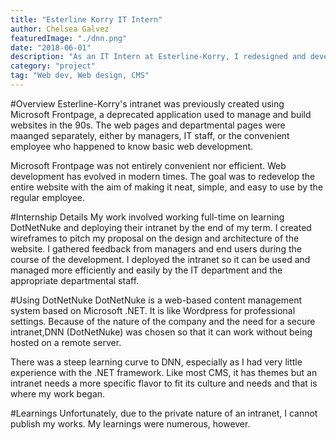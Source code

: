 ```yaml
---
title: "Esterline Korry IT Intern"
author: Chelsea Galvez
featuredImage: "./dnn.png"
date: "2018-06-01"
description: "As an IT Intern at Esterline-Korry, I redesigned and developed their company intranet using DotNetNuke."
category: "project"
tag: "Web dev, Web design, CMS"
---
```


#Overview
Esterline-Korry's intranet was previously created using Microsoft Frontpage, a deprecated application used to manage and build websites in the 90s. The web pages and departmental pages were maanged separately, either by managers, IT staff, or the convenient employee who happened to know basic web development.

Microsoft Frontpage was not entirely convenient nor efficient. Web development has evolved in modern times. The goal was to redevelop the entire website with the aim of making it neat, simple, and easy to use by the regular employee.

#Internship Details
My work involved working full-time on learning DotNetNuke and deploying their intranet by the end of my term. I created wireframes to pitch my proposal on the design and architecture of the website. I gathered feedback from managers and end users during the course of the development. I deployed the intranet so it can be used and managed more efficiently and easily by the IT department and the appropriate departmental staff.

#Using DotNetNuke
DotNetNuke is a web-based content management system based on Microsoft .NET. It is like Wordpress for professional settings. Because of the nature of the company and the need for a secure intranet,DNN (DotNetNuke) was chosen so that it can work without being hosted on a remote server.

There was a steep learning curve to DNN, especially as I had very little experience with the .NET framework. Like most CMS, it has themes but an intranet needs a more specific flavor to fit its culture and needs and that is where my work began.

#Learnings
Unfortunately, due to the private nature of an intranet, I cannot publish my works. My learnings were numerous, however.
